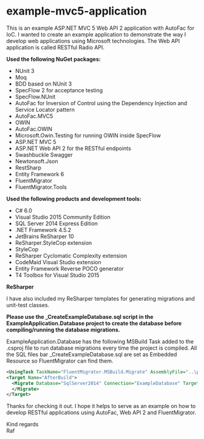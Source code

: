 # example-mvc5-application
This is an example ASP.NET MVC 5 Web API 2 application with AutoFac for IoC. I wanted to create an example application to demonstrate the way I develop web applications using Microsoft technologies. The Web API application is called RESTful Radio API.

**Used the following NuGet packages:**

- NUnit 3
- Moq
- BDD based on NUnit 3
- SpecFlow 2 for acceptance testing
- SpecFlow.NUnit
- AutoFac for Inversion of Control using the Dependency Injection and Service Locator pattern
- AutoFac.MVC5
- OWIN
- AutoFac.OWIN
- Microsoft.Owin.Testing for running OWIN inside SpecFlow
- ASP.NET MVC 5
- ASP.NET Web API 2 for the RESTful endpoints
- Swashbuckle Swagger
- Newtonsoft.Json
- RestSharp
- Entity Framework 6
- FluentMigrator
- FluentMigrator.Tools

**Used the following products and development tools:**

- C# 6.0
- Visual Studio 2015 Community Edition
- SQL Server 2014 Express Edition
- .NET Framework 4.5.2
- JetBrains ReSharper 10
- ReSharper.StyleCop extension
- StyleCop
- ReSharper Cyclomatic Complexity extension
- CodeMaid Visual Studio extension
- Entity Framework Reverse POCO generator
- T4 Toolbox for Visual Studio 2015

**ReSharper**

I have also included my ReSharper templates for generating migrations and unit-test classes.

**Please use the _CreateExampleDatabase.sql script in the ExampleApplication.Database project to create the database before compiling/running the database migrations.**

ExampleApplication.Database has the following MSBuild Task added to the .csproj file to run database migrations every time the project is compiled. All the SQL files bar _CreateExampleDatabase.sql are set as Embedded Resource so FluentMigrator can find them.

```xml
<UsingTask TaskName="FluentMigrator.MSBuild.Migrate" AssemblyFile="..\packages\FluentMigrator.Tools.1.6.1\tools\AnyCPU\40\FluentMigrator.MSBuild.dll" />
<Target Name="AfterBuild">
  <Migrate Database="SqlServer2014" Connection="ExampleDatabase" Target=".\bin\ExampleApplication.Database.dll">
  </Migrate>
</Target>
```

Thanks for checking it out. I hope it helps to serve as an example on how to develop RESTful applications using AutoFac, Web API 2 and FluentMigrator.

Kind regards  
Raf

